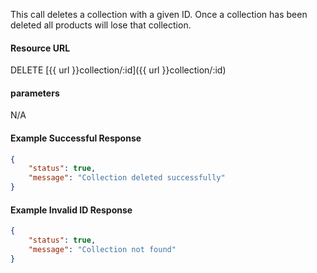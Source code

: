 <!--
@title Delete collection by ID
@author Moltin Ltd
@description Deletes a collection with the specified ID

@sidebar 1
@family Collection
@rate No
@auth Yes
@format JSON
@http DELETE
@version beta
-->

This call deletes a collection with a given ID. Once a collection has been deleted all products will lose that collection.

#### Resource URL
DELETE [{{ url }}collection/:id]({{ url }}collection/:id)


#### parameters
N/A

<!--code-->
#### Example Successful Response
``` json
{
    "status": true,
    "message": "Collection deleted successfully"
}
```


#### Example Invalid ID Response
``` json
{
    "status": true,
    "message": "Collection not found"
}
```
<!--/code-->